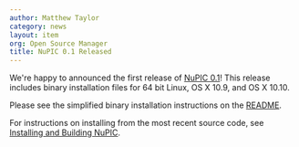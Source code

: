 ```yaml
---
author: Matthew Taylor
category: news
layout: item
org: Open Source Manager
title: NuPIC 0.1 Released
---
```


We're happy to announced the first release of
[NuPIC 0.1](https://github.com/numenta/nupic/releases/tag/0.1.0)! This release
includes binary installation files for 64 bit Linux, OS X 10.9, and OS X 10.10.

Please see the simplified binary installation instructions on the
[README](https://github.com/numenta/nupic/tree/0.1.0).

For instructions on installing from the most recent source code, see
[Installing and Building NuPIC](https://github.com/numenta/nupic/wiki/Installing-and-Building-NuPIC).
